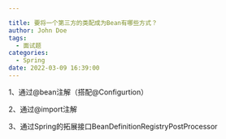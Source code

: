```yaml
---

title: 要将一个第三方的类配成为Bean有哪些方式？
author: John Doe
tags:
  - 面试题
categories:
  - Spring
date: 2022-03-09 16:39:00
---
```

1、通过@bean注解（搭配@Configurtion）

2、通过@import注解

3、通过Spring的拓展接口BeanDefinitionRegistryPostProcessor